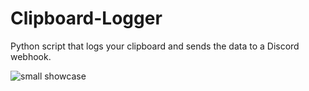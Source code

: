 # Clipboard-Logger
Python script that logs your clipboard and sends the data to a Discord webhook.

![small showcase]([http://url/to/img.png](https://cdn.discordapp.com/attachments/807370490389856299/1087878582531010730/2023-03-22-00-17-06_Trim.gif))

